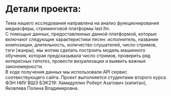 # Детали проекта:  
Тема нашего исследования направлена на анализ функционирования медиасферы, стриминговой платформы last.fm.  
С помощью данных, предоставленных данной платформой, которые включают следующие характеристики песен: исполнитель, название композиции, длительность, количество слушателей, число стримов, тэги (жанры), мы жотим сделать построить модель машинного обучения, которая предсказывала число стримов, проверить ряд интересных гипотез, провести визуализации и выявить важные закономерности.  
В ходе получения данных мы использовали API сервис соотвествующего сайта.
Проект выполняется студентами второго курса ФЭН НИУ ВШЭ БЭК219: Хамидуллин Роберт Азатович (капитан), Яковлева Полина Владимировна.
